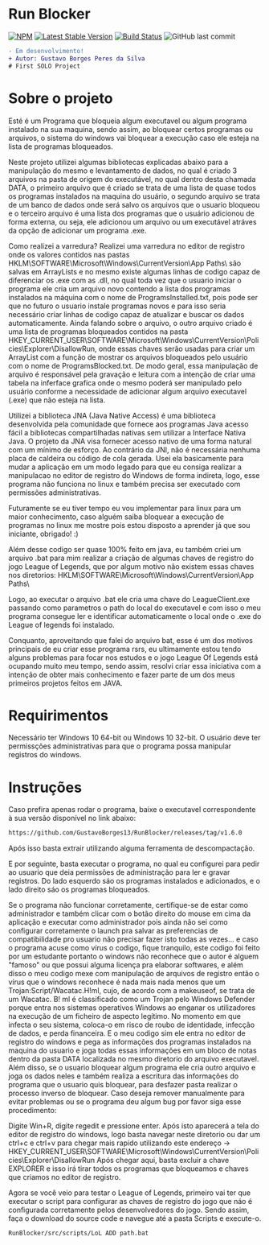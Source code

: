 # Run Blocker
[![NPM](https://img.shields.io/npm/l/react)](https://github.com/GustavoBorges13/RunBlocker/blob/main/LICENSE) 
[![Latest Stable Version](https://img.shields.io/badge/version-v1.6.0-blue)](https://github.com/GustavoBorges13/RunBlocker/releases)
[![Build Status](https://app.travis-ci.com/GustavoBorges13/RunBlocker.svg?branch=main)](https://app.travis-ci.com/GustavoBorges13/RunBlocker)
![GitHub last commit](https://img.shields.io/github/last-commit/GustavoBorges13/RunBlocker)

```diff
- Em desenvolvimento!
+ Autor: Gustavo Borges Peres da Silva
# First SOLO Project
```
# Sobre o projeto
 Esté é um Programa que bloqueia algum executavel ou algum programa instalado na sua maquina, sendo assim, ao bloquear certos programas ou arquivos, o sistema do windows vai bloquear a execução caso ele esteja na lista de programas bloqueados. 
 
 Neste projeto utilizei algumas bibliotecas explicadas abaixo para a manipulação do mesmo e levantamento de dados, no qual é criado 3 arquivos na pasta de origem do executável, no qual dentro desta chamada DATA, o primeiro arquivo que é criado se trata de uma lista de quase todos os programas instalados na maquina do usuário, o segundo arquivo se trata de um banco de dados onde será salvo os arquivos que o usuario bloqueou e o terceiro arquivo é uma lista dos programas que o usuário adicionou de forma externa, ou seja, ele adicionou um arquivo ou um executável atráves da opção de adicionar um programa .exe. 
 
 Como realizei a varredura? Realizei uma varredura no editor de registro onde os valores contidos nas pastas HKLM\SOFTWARE\Microsoft\Windows\CurrentVersion\App Paths\ são salvas em ArrayLists e no mesmo existe algumas linhas de codigo capaz de diferenciar os .exe com as .dll, no qual toda vez que o usuario iniciar o programa ele cria um arquivo novo contendo a lista dos programas instalados na máquina com o nome de ProgramsInstalled.txt, pois pode ser que no futuro o usuario instale programas novos e para isso seria necessário criar linhas de codigo capaz de atualizar e buscar os dados automaticamente. Ainda falando sobre o arquivo, o outro arquivo criado é uma lista de programas bloqueados contidos na pasta HKEY_CURRENT_USER\SOFTWARE\Microsoft\Windows\CurrentVersion\Policies\Explorer\DisallowRun, onde essas chaves serão usadas para criar um ArrayList com a função de mostrar os arquivos bloqueados pelo usuário com o nome de ProgramsBlocked.txt. De modo geral, essa manipulação de arquivo é responsável pela gravação e leitura com a intenção de criar uma tabela na inferface grafica onde o mesmo poderá ser manipulado pelo usuário conforme a necessidade de adicionar algum arquivo executavel (.exe) que não esteja na lista. 
 
 Utilizei a biblioteca JNA (Java Native Access) é uma biblioteca desenvolvida pela comunidade que fornece aos programas Java acesso fácil a bibliotecas compartilhadas nativas sem utilizar a Interface Nativa Java. O projeto da JNA visa fornecer acesso nativo de uma forma natural com um mínimo de esforço. Ao contrário da JNI, não é necessária nenhuma placa de caldeira ou código de cola gerada. Usei ela basicamente para mudar a aplicação em um modo legado para que eu consiga realizar a manipulacao no editor de registro do Windows de forma indireta, logo, esse programa não funciona no linux e também precisa ser executado com permissões administrativas.
 
 Futuramente se eu tiver tempo eu vou implementar para linux para um maior conhecimento, caso alguém saiba bloquear a execução de programas no linux me mostre pois estou disposto a aprender já que sou iniciante, obrigado! :)

 Além desse codigo ser quase 100% feito em java, eu também criei um arquivo .bat para mim realizar a criação de algumas chaves de registro do jogo League of Legends, que por algum motivo não existem essas chaves nos diretorios:
  HKLM\SOFTWARE\Microsoft\Windows\CurrentVersion\App Paths\
  
Logo, ao executar o arquivo .bat ele cria uma chave do LeagueClient.exe passando como parametros o path do local do executavel e com isso o meu programa consegue ler e identificar automaticamente o local onde o .exe do League of legends foi instalado.

Conquanto, aproveitando que falei do arquivo bat, esse é um dos motivos principais de eu criar esse programa rsrs, eu ultimamente estou tendo alguns problemas para focar nos estudos e o jogo League Of Legends está ocupando muito meu tempo, sendo assim, resolvi criar essa iniciativa com a intenção de obter mais conhecimento e fazer parte de um dos meus primeiros projetos feitos em JAVA.


# Requirimentos
Necessário ter Windows 10 64-bit ou Windows 10 32-bit.
O usuário deve ter permissções administrativas para que o programa possa manipular registros do windows.

# Instruções
Caso prefira apenas rodar o programa, baixe o executavel correspondente à sua versão disponível no link abaixo: 
```sh
https://github.com/GustavoBorges13/RunBlocker/releases/tag/v1.6.0
```

Após isso basta extrair utilizando alguma ferramenta de descompactação.

E por seguinte, basta executar o programa, no qual eu configurei para pedir ao usuario que deia permissões de administração para ler e gravar registros.
Do lado esquerdo sáo os programas instalados e adicionados, e o lado direito sáo os programas bloqueados.

Se o programa não funcionar corretamente, certifique-se de estar como administrador e também clicar com o botão direito do mouse em cima da aplicação e executar como administrador pois ainda não sei como configurar corretamente o launch pra salvar as preferencias de compatibilidade pro usuario não precisar fazer isto todas as vezes... e caso o programa acuse como vírus o codigo, fique tranquilo, este codigo foi feito por um estudante portanto o windows não reconhece que o autor é alguem "famoso" ou que possui alguma licença pra elaborar softwares, e além disso o meu codigo mexe com manipulação de arquivos de registro então o vírus que o windows reconhece é nada mais nada menos que um Trojan:Script/Wacatac.H!ml, cujo, de acordo com a makeuseof, se trata de um Wacatac. B! ml é classificado como um Trojan pelo Windows Defender porque entra nos sistemas operativos Windows ao enganar os utilizadores na execução de um ficheiro de aspecto legítimo. No momento em que infecta o seu sistema, coloca-o em risco de roubo de identidade, infecção de dados, e perda financeira.
E o meu codigo sim ele entra no editor de registro do windows e pega as informações dos programas instalados na maquina do usuario e joga todas essas informações em um bloco de notas dentro da pasta DATA localizada no mesmo diretorio do arquivo executavel. Além disso, se o usuario bloquear algum programa ele cria outro arquivo e joga os dados neles e também realiza a escritura das informações do programa que o usuario quis bloquear, para desfazer pasta realizar o processo inverso de bloquear. Caso deseja remover manualmente para evitar problemas ou se o programa deu algum bug por favor siga esse procedimento:

Digite Win+R, digite regedit e pressione enter.
Após isto aparecerá a tela do editor de registro do windows, logo basta navegar neste diretorio ou dar um ctrl+c e ctrl+v para chegar mais rapido utilizando este endereço -> HKEY_CURRENT_USER\SOFTWARE\Microsoft\Windows\CurrentVersion\Policies\Explorer\DisallowRun
Após chegar aqui, basta excluir a chave EXPLORER e isso irá tirar todos os programas que bloqueamos e chaves que criamos no editor de registro.

Agora se você veio para testar o League of Legends, primeiro vai ter que executar o script para configurar as chaves de registro do jogo que náo é configurada corretamente pelos desenvolvedores do jogo. Sendo assim, faça o download do source code e navegue até a pasta Scripts e execute-o.
```sh
RunBlocker/src/scripts/LoL ADD path.bat
```
